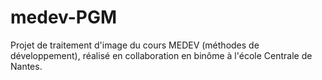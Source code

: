 medev-PGM
=========
Projet de traitement d'image du cours MEDEV (méthodes de développement), réalisé en collaboration en binôme à l'école Centrale de Nantes.
